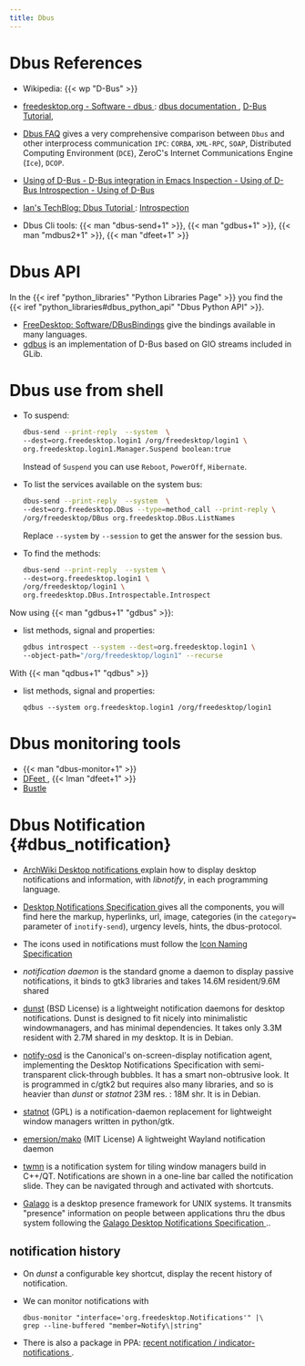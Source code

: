 ```yaml
---
title: Dbus
---
```



# Dbus References
-   Wikipedia: {{< wp "D-Bus" >}}
-   [freedesktop.org - Software - dbus
    ](http://www.freedesktop.org/wiki/Software/dbus/):
    [dbus documentation
    ](http://www.freedesktop.org/wiki/Software/dbus/#index4h1),
    [D-Bus Tutorial](http://dbus.freedesktop.org/doc/dbus-tutorial.html),
-   [Dbus FAQ](http://dbus.freedesktop.org/doc/dbus-faq.html)
    gives a very comprehensive comparison between `Dbus` and
    other interprocess communication `IPC`: `CORBA`, `XML-RPC`, `SOAP`,
    Distributed Computing Environment (`DCE`), ZeroC's Internet
    Communications Engine (`Ice`), `DCOP`.
-   [Using of D-Bus - D-Bus integration in Emacs
    ](http://www.gnu.org/software/emacs/manual/html_node/dbus/index.html#Top)
        [Inspection - Using of D-Bus
        ](http://www.gnu.org/software/emacs/manual/html_node/dbus/Inspection.html#Inspection)
        [Introspection - Using of D-Bus
        ](http://www.gnu.org/software/emacs/manual/html_node/dbus/Introspection.html)
-   [Ian's TechBlog: Dbus Tutorial
    ](http://cheesehead-techblog.blogspot.fr/2012/07/dbus-tutorial-intro-and-resources.html) :
    [Introspection
    ](http://cheesehead-techblog.blogspot.fr/2012/08/dbus-tutorial-introspection-figuring.html)

-   Dbus Cli tools: {{< man "dbus-send+1" >}}, {{< man "gdbus+1" >}},
    {{< man "mdbus2+1" >}}, {{< man "dfeet+1" >}}

# Dbus API
In the {{< iref "python_libraries" "Python Libraries Page" >}} you find the
{{< iref "python_libraries#dbus_python_api" "Dbus Python API" >}}.


-   [FreeDesktop: Software/DBusBindings](http://www.freedesktop.org/wiki/Software/DBusBindings)
    give the bindings available in many languages.
-   [gdbus](https://developer.gnome.org/gio/stable/gdbus.html)
    is an implementation of D-Bus based on GIO streams included in GLib.

# Dbus use from shell

-   To suspend:

    ```sh
    dbus-send --print-reply  --system  \
    --dest=org.freedesktop.login1 /org/freedesktop/login1 \
    org.freedesktop.login1.Manager.Suspend boolean:true
    ```

    Instead of `Suspend` you can use `Reboot`, `PowerOff`, `Hibernate`.


-   To  list the services available on the system bus:

    ```sh
    dbus-send --print-reply  --system  \
    --dest=org.freedesktop.DBus --type=method_call --print-reply \
    /org/freedesktop/DBus org.freedesktop.DBus.ListNames
    ```

    Replace `--system` by `--session` to get the answer for the session bus.

-   To find the methods:

    ```sh
    dbus-send --print-reply  --system \
    --dest=org.freedesktop.login1 \
    /org/freedesktop/login1 \
    org.freedesktop.DBus.Introspectable.Introspect
    ```

Now using {{< man "gdbus+1"  "gdbus" >}}:

-   list methods, signal and properties:

    ```sh
    gdbus introspect --system --dest=org.freedesktop.login1 \
    --object-path="/org/freedesktop/login1" --recurse
    ```

With {{< man "qdbus+1"  "qdbus" >}}

-   list methods, signal and properties:

        qdbus --system org.freedesktop.login1 /org/freedesktop/login1


# Dbus monitoring tools

-   {{< man "dbus-monitor+1" >}}
-   [DFeet
    ](https://wiki.gnome.org/action/show/Apps/DFeet?action%3Dshow&redirect%3DDFeet),
    {{< lman "dfeet+1" >}}
-   [Bustle
    ](http://www.willthompson.co.uk/bustle/)

# Dbus Notification {#dbus_notification}
-   [ArchWiki Desktop notifications
    ](https://wiki.archlinux.org/index.php/Desktop_notifications)
    explain how to display desktop notifications and information, with
    _libnotify_, in each programming language.
-   [Desktop Notifications Specification
    ](https://developer.gnome.org/notification-spec/)
    gives all the components, you will find here the markup,
    hyperlinks, url, image, categories (in the `category=` parameter
    of `inotify-send`), urgency levels, hints, the dbus-protocol.
-   The icons used in notifications must follow the
    [Icon Naming Specification
    ](http://standards.freedesktop.org/icon-naming-spec/icon-naming-spec-latest.html)

-   _notification daemon_ is the standard gnome a daemon to display
    passive notifications, it binds to gtk3 libraries and takes 14.6M
    resident/9.6M shared
-   <a name="dunst"></a>[dunst](http://www.knopwob.org/dunst/) (BSD License) is a
    lightweight notification daemons for desktop notifications.  Dunst
    is designed to fit nicely into minimalistic windowmanagers, and
    has minimal dependencies. It takes only 3.3M resident with 2.7M
    shared in my desktop.  It is in Debian.
-   [notify-osd](https://launchpad.net/notify-osd) is the Canonical's
    on-screen-display notification agent, implementing the Desktop
    Notifications Specification with semi-transparent click-through
    bubbles. It has a smart non-obtrusive look.
    It is programmed in c/gtk2 but requires also many
    libraries, and so is heavier than _dunst_ or _statnot_ 23M res. :
    18M shr. It is in Debian.
-   [statnot](https://github.com/halhen/statnot) (GPL)
    is a notification-daemon replacement for lightweight window
    managers written in python/gtk.
-   <a name="mako"></a>[emersion/mako](https://github.com/emersion/mako)
    (MIT License)
    A lightweight Wayland notification daemon
-   [twmn](https://github.com/sboli/twmn)
    is a notification system for tiling window managers build in
    C++/QT.  Notifications are shown in a one-line bar called the
    notification slide. They can be navigated through and activated
    with shortcuts.

-   [Galago](http://www.galago-project.org/)
    is a desktop presence framework for UNIX systems. It transmits
    "presence" information on people between applications thru the dbus
    system  following the
    [Galago Desktop Notifications Specification
    ](http://www.galago-project.org/specs/notification/0.9/index.html)..

## notification history

-   On _dunst_ a configurable key shortcut, display the recent history
    of notification.
-   We can monitor notifications with

        dbus-monitor "interface='org.freedesktop.Notifications'" |\
        grep --line-buffered "member=Notify\|string"

-   There is also a package in PPA:
    [recent notification / indicator-notifications
    ](https://launchpad.net/~jconti/+archive/ubuntu/recent-notifications).
